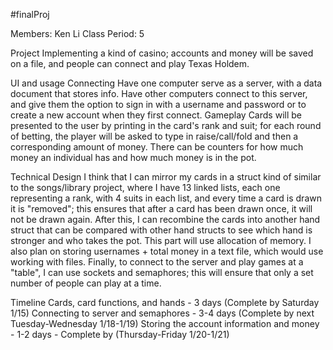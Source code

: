 #finalProj

Members: Ken Li
Class Period: 5

Project
Implementing a kind of casino; accounts and money will be saved on a file, and people can connect and play Texas Holdem.

UI and usage
Connecting
Have one computer serve as a server, with a data document that stores info. Have other computers connect to this server, and give them the option to sign in with a username and password or to create a new account when they first connect.
Gameplay
Cards will be presented to the user by printing in the card's rank and suit; for each round of betting, the player will be asked to type in raise/call/fold and then a corresponding amount of money. There can be counters for how much money an individual has and how much money is in the pot.

Technical Design
I think that I can mirror my cards in a struct kind of similar to the songs/library project, where I have 13 linked lists, each one representing a rank, with 4 suits in each list, and every time a card is drawn it is "removed"; this ensures that after a card has been drawn once, it will not be drawn again. After this, I can recombine the cards into another hand struct that can be compared with other hand structs to see which hand is stronger and who takes the pot. This part will use allocation of memory.
I also plan on storing usernames + total money in a text file, which would use working with files.
Finally, to connect to the server and play games at a "table", I can use sockets and semaphores; this will ensure that only a set number of people can play at a time.

Timeline
Cards, card functions, and hands - 3 days (Complete by Saturday 1/15)
Connecting to server and semaphores - 3-4 days (Complete by next Tuesday-Wednesday 1/18-1/19)
Storing the account information and money - 1-2 days - Complete by (Thursday-Friday 1/20-1/21)
